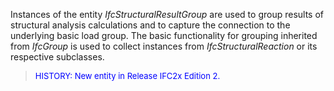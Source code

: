 Instances of the entity _IfcStructuralResultGroup_ are used to group results of structural analysis calculations and to capture the connection to the underlying basic load group. The basic functionality for grouping inherited from _IfcGroup_ is used to collect instances from _IfcStructuralReaction_ or its respective subclasses.

> <font color="#0000FF" size="-1"> HISTORY: New entity in Release IFC2x
		  Edition 2. </font>
>